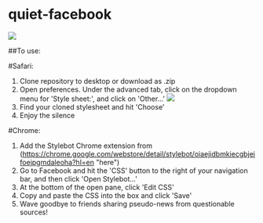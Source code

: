 quiet-facebook
==============

![](https://raw.githubusercontent.com/mwvd/quiet-facebook/master/xxx/screenshot-1.png)

##To use:

#Safari:

1. Clone repository to desktop or download as .zip
2. Open preferences. Under the advanced tab, click on the dropdown menu for 'Style sheet:', and click on 'Other...'
![](https://raw.githubusercontent.com/mwvd/quiet-facebook/master/xxx/screenshot-2.png)
3. Find your cloned stylesheet and hit 'Choose'
4. Enjoy the silence

#Chrome:

1. Add the Stylebot Chrome extension from (https://chrome.google.com/webstore/detail/stylebot/oiaejidbmkiecgbjeifoejpgmdaleoha?hl=en "here")
2. Go to Facebook and hit the 'CSS' button to the right of your navigation bar, and then click 'Open Stylebot...'
3. At the bottom of the open pane, click 'Edit CSS'
4. Copy and paste the CSS into the box and click 'Save'
5. Wave goodbye to friends sharing pseudo-news from questionable sources!

